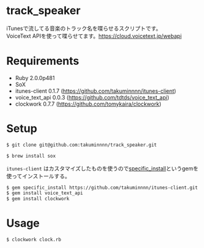 # track_speaker

iTunesで流してる音楽のトラック名を喋らせるスクリプトです。  
VoiceText APIを使って喋らせてます。https://cloud.voicetext.jp/webapi

# Requirements

* Ruby 2.0.0p481
* SoX
* itunes-client 0.1.7 (https://github.com/takuminnnn/itunes-client)
* voice_text_api 0.0.3 (https://github.com/tdtds/voice_text_api)
* clockwork 0.7.7 (https://github.com/tomykaira/clockwork)

# Setup

```bash
$ git clone git@github.com:takuminnnn/track_speaker.git
```

```bash
$ brew install sox
```

`itunes-client` はカスタマイズしたものを使うので[specific_install](https://github.com/rdp/specific_install)というgemを使ってインストールする。

```bash
$ gem specific_install https://github.com/takuminnnn/itunes-client.git
$ gem install voice_text_api
$ gem install clockwork
```

# Usage

```bash
$ clockwork clock.rb
```
